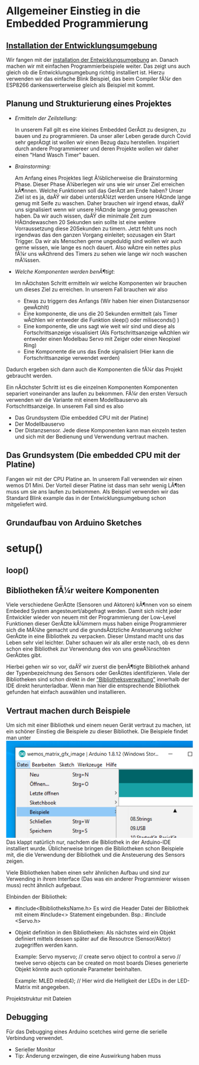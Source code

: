 Allgemeiner Einstieg in die Embedded Programmierung
===================================================


[Installation der Entwicklungsumgebung](ESP8266/README.md)
---------------------------------------------------------
Wir fangen mit der [installation der Entwicklungsumgebung](ESP8266/README.md) an.
Danach machen wir mit einfachen Programmierbeispiele weiter. Das zeigt uns auch gleich ob die Entwicklungsumgebung richtig installiert ist.
Hierzu verwenden wir das einfache Blink Beispiel, das beim Compiler fÃ¼r den ESP8266 dankenswerterweise gleich als Beispiel mit kommt.



Planung und Strukturierung eines Projektes
------------------------------------------

 - *Ermitteln der Zeilstellung:*

   In unserem Fall gilt es eine kleines Embedded GerÃ¤t zu designen, zu bauen und zu programmieren.
   Da unser aller Leben gerade durch Covid sehr geprÃ¤gt ist wollen wir einen Bezug dazu herstellen.
   Inspiriert durch andere Programmiereer und deren Projekte wollen wir daher einen "Hand Wasch Timer" bauen.

 - *Brainstorming:*

   Am Anfang eines Projektes liegt Ã¼blicherweise die Brainstorming Phase.
   Dieser Phase Ã¼berlegen wir uns wie wir unser Ziel erreichen kÃ¶nnen.
   Welche Funktionen soll das GerÃ¤t am Ende haben?
   Unser Ziel ist es ja, daÃŸ wir dabei unterstÃ¼tzt werden unsere HÃ¤nde lange genug mit Seife zu waschen.
   Daher brauchen wir irgend etwas, daÃŸ uns signalisiert wenn wir unsere HÃ¤nde lange genug gewaschen haben.
   Da wir auch wissen, daÃŸ die minimale Zeit zum HÃ¤ndewaschen 20 Sekunden sein sollte ist eine weitere Vorraussetzung diese 20Sekunden zu timern.
   Jetzt fehlt uns noch irgendwas das den ganzen Vorgang einleitet; sozusagen ein Start Trigger.
   Da wir als Menschen gerne ungeduldig sind wollen wir auch gerne wissen, wie lange es noch dauert. Also wÃ¤re ein nettes plus fÃ¼r uns wÃ¤hrend des Timers zu sehen wie lange wir noch waschen mÃ¼ssen.


 - *Welche Komponenten werden benÃ¶tigt*:

   Im nÃ¤chsten Schritt ermitteln wir welche Komponenten wir brauchen um dieses Ziel zu erreichen. In unserem Fall brauchen wir also
    - Etwas zu triggern des Anfangs (Wir haben hier einen Distanzsensor gewÃ¤hlt)
    - Eine komponente, die uns die 20 Sekunden ermittelt (als Timer wÃ¤hlen wir entweder die Funktion sleep() oder miliseconds() )
    - Eine komponente, die uns sagt wie weit wir sind und diese als Fortschrittsanzeige visualisiert (Als Fortschrittsanzeige wÃ¤hlen wir entweder einen Modelbau Servo mit Zeiger oder einen Neopixel Ring) 
    - Eine Komponente die uns das Ende signalisiert (Hier kann die Fortschrittsanzeige verwendet werden)

Dadurch ergeben sich dann auch die Komponenten die fÃ¼r das Projekt gebraucht werden.

Ein nÃ¤chster Schritt ist es die einzelnen Komponenten Komponenten separiert voneinander ans laufen zu bekommen.
FÃ¼r den ersten Versuch verwenden wir die Variante mit einem Modellbauservo als Fortschrittsanzeige.
In unserem Fall sind es also
 - Das Grundsystem (Die embedded CPU mit der Platine)
 - Der Modellbauservo
 - Der Distanzsensor.
Jede diese Komponenten kann man einzeln testen und sich mit der Bedienung und Verwendung vertraut machen.

Das Grundsystem (Die embedded CPU mit der Platine)
--------------------------------------------------
Fangen wir mit der CPU Platine an. In unserem Fall verwenden wir einen wemos D1 Mini.
Der Vorteil dieser Platine ist dass man sehr wenig LÃ¶ten muss um sie ans laufen zu bekommen.
Als Beispiel verwenden wir das Standard Blink example das in der Entwicklungsumgebung schon mitgeliefert wird.

Grundaufbau von Arduino Sketches
--------------------------------
# setup()

## loop()


Bibliotheken fÃ¼r weitere Komponenten
------------------------------------
Viele verschiedene GerÃ¤te (Sensoren und Aktoren) kÃ¶nnen von so einem Embeded System angesteuert/abgefragt werden.
Damit sich nicht jeder Entwickler wieder von neuem mit der Programmierung der Low-Level Funktionen dieser GerÃ¤te kÃ¼mmern muss
haben einige Programmierer sich die MÃ¼he gemacht und die grundsÃ¤tzliche Ansteuerung solcher GerÃ¤te in eine Bibliothek zu verpacken.
Dieser Umstand macht uns das Leben sehr viel leichter.
Daher schauen wir als aller erste nach, ob es denn schon eine Bibliothek zur Verwendung des von uns gewÃ¼nschten GerÃ¤tes gibt.

Hierbei gehen wir so vor, daÃŸ wir zuerst die benÃ¶tigte Bibliothek anhand der Typenbezeichnung des Sensors oder GerÃ¤tes identifizieren.
Viele der Bibliotheken sind schon direkt in der ["Bibliotheksverwaltung"](img/Libs-search-Wemos-Matrix.png) innerhalb der IDE direkt herunterladbar.
Wenn man hier die entsprechende Bibliothek gefunden hat einfach auswählen und installieren.

Vertraut machen durch Beispiele
-------------------------------

Um sich mit einer Bibliothek und einem neuen Gerät vertraut zu machen, ist ein schöner Einstieg die Beispiele zu dieser Bibliothek.
Die Beispiele findet man unter ![Datei Beispiele](img/Open-Example-for-Lib.png)
Das klappt natürlich nur, nachdem die Bibliothek in der Arduino-IDE installiert wurde.
Üblicherweise bringen die Bibliotheken schon Beispiele mit, die die Verwendung der Bibliothek und die Ansteuerung des Sensors zeigen.

Viele Bibliotheken haben einen sehr ähnlichen Aufbau und sind zur Verwending in ihrem Interface (Das was ein anderer Programmierer wissen muss) recht ähnlich aufgebaut.

EInbinden der Bibliothek:
 - #include<BbibliotheksName.h>
 	Es wird die Header Datei der Bibliothek mit einem #include<> Statement eingebunden.
 	Bsp.: #include <Servo.h>
 		
 - Objekt definition in den Bibliotheken:
 	Als nächstes wird ein Objekt definiert mittels dessen später auf die Resoutrce (Sensor/Aktor) zugegriffen werden kann.
 	
	Example:
		Servo myservo;  // create servo object to control a servo
		// twelve servo objects can be created on most boards
 	Dieses generierte Objekt könnte auch optionale Parameter beinhalten. 
 	
 	Example:
 		MLED mled(4); // Hier wird die Helligkeit der LEDs in der LED-Matrix mit angegeben.
 		
 

Projektstruktur mit Dateien





Debugging
---------

Für das Debugging eines Arduino scetches wird gerne die serielle Verbindung verwendet.  
 - Serieller Monitor
 []()
 - Tip: Änderung erzwingen, die eine Auswirkung haben muss

